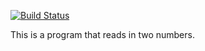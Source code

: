 [![Build Status](https://travis-ci.com/jmeadows4/MyFirstExample.svg?branch=master)](https://travis-ci.com/jmeadows4/MyFirstExample)

This is a program that reads in two numbers.
